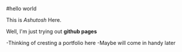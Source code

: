 #hello world

This is _Ashutosh_ Here.

Well, I'm just trying out **github pages**

-Thinking of cresting a portfolio here
-Maybe will come in handy later
